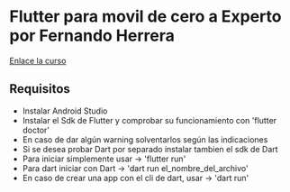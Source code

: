 # Flutter para movil de cero a Experto por Fernando Herrera

[Enlace la curso](https://cursos.devtalles.com/courses/take/flutter-movil-cero-a-experto)

## Requisitos

-   Instalar Android Studio
-   Instalar el Sdk de Flutter y comprobar su funcionamiento con 'flutter doctor'
-   En caso de dar algún warning solventarlos según las indicaciones
-   Si se desea probar Dart por separado instalar tambien el sdk de Dart
-   Para iniciar simplemente usar -> 'flutter run'
-   Para dart iniciar con Dart -> 'dart run el_nombre_del_archivo'
-   En caso de crear una app con el cli de dart, usar -> 'dart run'
